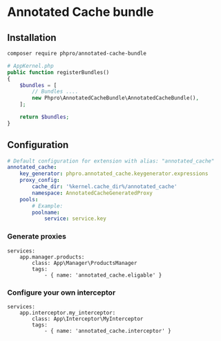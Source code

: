 # Annotated Cache bundle

## Installation

```sh
composer require phpro/annotated-cache-bundle
```

```php
# AppKernel.php
public function registerBundles()
{
    $bundles = [
        // Bundles ....
        new Phpro\AnnotatedCacheBundle\AnnotatedCacheBundle(),
    ];

    return $bundles;
}
```

## Configuration

```yaml
# Default configuration for extension with alias: "annotated_cache"
annotated_cache:
    key_generator: phpro.annotated_cache.keygenerator.expressions
    proxy_config:
        cache_dir: '%kernel.cache_dir%/annotated_cache'
        namespace: AnnotatedCacheGeneratedProxy
    pools:
        # Example:
        poolname:
            service: service.key
```

### Generate proxies
```
services:
    app.manager.products:
        class: App\Manager\ProductsManager
        tags:
            - { name: 'annotated_cache.eligable' }
```

### Configure your own interceptor
```
services:
    app.interceptor.my_interceptor:
        class: App\Interceptor\MyInterceptor
        tags:
            - { name: 'annotated_cache.interceptor' }
```